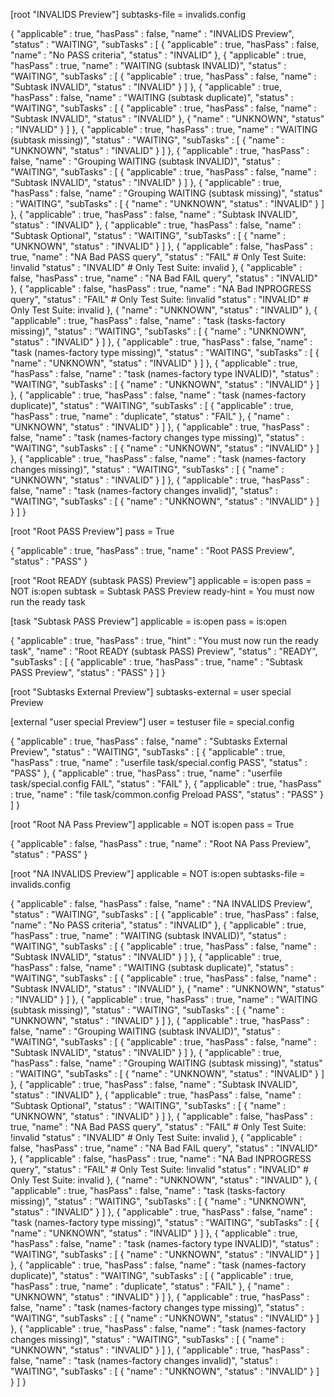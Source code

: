 [root "INVALIDS Preview"]
  subtasks-file = invalids.config

{
   "applicable" : true,
   "hasPass" : false,
   "name" : "INVALIDS Preview",
   "status" : "WAITING",
   "subTasks" : [
      {
         "applicable" : true,
         "hasPass" : false,
         "name" : "No PASS criteria",
         "status" : "INVALID"
      },
      {
         "applicable" : true,
         "hasPass" : true,
         "name" : "WAITING (subtask INVALID)",
         "status" : "WAITING",
         "subTasks" : [
            {
               "applicable" : true,
               "hasPass" : false,
               "name" : "Subtask INVALID",
               "status" : "INVALID"
            }
         ]
      },
      {
         "applicable" : true,
         "hasPass" : false,
         "name" : "WAITING (subtask duplicate)",
         "status" : "WAITING",
         "subTasks" : [
            {
               "applicable" : true,
               "hasPass" : false,
               "name" : "Subtask INVALID",
               "status" : "INVALID"
            },
            {
               "name" : "UNKNOWN",
               "status" : "INVALID"
            }
         ]
      },
      {
         "applicable" : true,
         "hasPass" : true,
         "name" : "WAITING (subtask missing)",
         "status" : "WAITING",
         "subTasks" : [
            {
               "name" : "UNKNOWN",
               "status" : "INVALID"
            }
         ]
      },
      {
         "applicable" : true,
         "hasPass" : false,
         "name" : "Grouping WAITING (subtask INVALID)",
         "status" : "WAITING",
         "subTasks" : [
            {
               "applicable" : true,
               "hasPass" : false,
               "name" : "Subtask INVALID",
               "status" : "INVALID"
            }
         ]
      },
      {
         "applicable" : true,
         "hasPass" : false,
         "name" : "Grouping WAITING (subtask missing)",
         "status" : "WAITING",
         "subTasks" : [
            {
               "name" : "UNKNOWN",
               "status" : "INVALID"
            }
         ]
      },
      {
         "applicable" : true,
         "hasPass" : false,
         "name" : "Subtask INVALID",
         "status" : "INVALID"
      },
      {
         "applicable" : true,
         "hasPass" : false,
         "name" : "Subtask Optional",
         "status" : "WAITING",
         "subTasks" : [
            {
               "name" : "UNKNOWN",
               "status" : "INVALID"
            }
         ]
      },
      {
         "applicable" : false,
         "hasPass" : true,
         "name" : "NA Bad PASS query",
         "status" : "FAIL"      # Only Test Suite: !invalid
         "status" : "INVALID"   # Only Test Suite: invalid
      },
      {
         "applicable" : false,
         "hasPass" : true,
         "name" : "NA Bad FAIL query",
         "status" : "INVALID"
      },
      {
         "applicable" : false,
         "hasPass" : true,
         "name" : "NA Bad INPROGRESS query",
         "status" : "FAIL"      # Only Test Suite: !invalid
         "status" : "INVALID"   # Only Test Suite: invalid
      },
      {
         "name" : "UNKNOWN",
         "status" : "INVALID"
      },
      {
         "applicable" : true,
         "hasPass" : false,
         "name" : "task (tasks-factory missing)",
         "status" : "WAITING",
         "subTasks" : [
            {
               "name" : "UNKNOWN",
               "status" : "INVALID"
            }
         ]
      },
      {
         "applicable" : true,
         "hasPass" : false,
         "name" : "task (names-factory type missing)",
         "status" : "WAITING",
         "subTasks" : [
            {
               "name" : "UNKNOWN",
               "status" : "INVALID"
            }
         ]
      },
      {
         "applicable" : true,
         "hasPass" : false,
         "name" : "task (names-factory type INVALID)",
         "status" : "WAITING",
         "subTasks" : [
            {
               "name" : "UNKNOWN",
               "status" : "INVALID"
            }
         ]
      },
      {
         "applicable" : true,
         "hasPass" : false,
         "name" : "task (names-factory duplicate)",
         "status" : "WAITING",
         "subTasks" : [
            {
               "applicable" : true,
               "hasPass" : true,
               "name" : "duplicate",
               "status" : "FAIL"
            },
            {
               "name" : "UNKNOWN",
               "status" : "INVALID"
            }
         ]
      },
      {
         "applicable" : true,
         "hasPass" : false,
         "name" : "task (names-factory changes type missing)",
         "status" : "WAITING",
         "subTasks" : [
            {
               "name" : "UNKNOWN",
               "status" : "INVALID"
            }
         ]
      },
      {
         "applicable" : true,
         "hasPass" : false,
         "name" : "task (names-factory changes missing)",
         "status" : "WAITING",
         "subTasks" : [
            {
               "name" : "UNKNOWN",
               "status" : "INVALID"
            }
         ]
      },
      {
         "applicable" : true,
         "hasPass" : false,
         "name" : "task (names-factory changes invalid)",
         "status" : "WAITING",
         "subTasks" : [
            {
               "name" : "UNKNOWN",
               "status" : "INVALID"
            }
         ]
      }
   ]
}

[root "Root PASS Preview"]
  pass = True

{
   "applicable" : true,
   "hasPass" : true,
   "name" : "Root PASS Preview",
   "status" : "PASS"
}

[root "Root READY (subtask PASS) Preview"]
  applicable = is:open
  pass = NOT is:open
  subtask = Subtask PASS Preview
  ready-hint = You must now run the ready task

[task "Subtask PASS Preview"]
  applicable = is:open
  pass = is:open

{
   "applicable" : true,
   "hasPass" : true,
   "hint" : "You must now run the ready task",
   "name" : "Root READY (subtask PASS) Preview",
   "status" : "READY",
   "subTasks" : [
      {
         "applicable" : true,
         "hasPass" : true,
         "name" : "Subtask PASS Preview",
         "status" : "PASS"
      }
   ]
}

[root "Subtasks External Preview"]
  subtasks-external = user special Preview

[external "user special Preview"]
  user = testuser
  file = special.config

{
   "applicable" : true,
   "hasPass" : false,
   "name" : "Subtasks External Preview",
   "status" : "WAITING",
   "subTasks" : [
      {
         "applicable" : true,
         "hasPass" : true,
         "name" : "userfile task/special.config PASS",
         "status" : "PASS"
      },
      {
         "applicable" : true,
         "hasPass" : true,
         "name" : "userfile task/special.config FAIL",
         "status" : "FAIL"
      },
      {
         "applicable" : true,
         "hasPass" : true,
         "name" : "file task/common.config Preload PASS",
         "status" : "PASS"
      }
   ]
}

[root "Root NA Pass Preview"]
  applicable = NOT is:open
  pass = True

{
   "applicable" : false,
   "hasPass" : true,
   "name" : "Root NA Pass Preview",
   "status" : "PASS"
}

[root "NA INVALIDS Preview"]
  applicable = NOT is:open
  subtasks-file = invalids.config

{
   "applicable" : false,
   "hasPass" : false,
   "name" : "NA INVALIDS Preview",
   "status" : "WAITING",
   "subTasks" : [
      {
         "applicable" : true,
         "hasPass" : false,
         "name" : "No PASS criteria",
         "status" : "INVALID"
      },
      {
         "applicable" : true,
         "hasPass" : true,
         "name" : "WAITING (subtask INVALID)",
         "status" : "WAITING",
         "subTasks" : [
            {
               "applicable" : true,
               "hasPass" : false,
               "name" : "Subtask INVALID",
               "status" : "INVALID"
            }
         ]
      },
      {
         "applicable" : true,
         "hasPass" : false,
         "name" : "WAITING (subtask duplicate)",
         "status" : "WAITING",
         "subTasks" : [
            {
               "applicable" : true,
               "hasPass" : false,
               "name" : "Subtask INVALID",
               "status" : "INVALID"
            },
            {
               "name" : "UNKNOWN",
               "status" : "INVALID"
            }
         ]
      },
      {
         "applicable" : true,
         "hasPass" : true,
         "name" : "WAITING (subtask missing)",
         "status" : "WAITING",
         "subTasks" : [
            {
               "name" : "UNKNOWN",
               "status" : "INVALID"
            }
         ]
      },
      {
         "applicable" : true,
         "hasPass" : false,
         "name" : "Grouping WAITING (subtask INVALID)",
         "status" : "WAITING",
         "subTasks" : [
            {
               "applicable" : true,
               "hasPass" : false,
               "name" : "Subtask INVALID",
               "status" : "INVALID"
            }
         ]
      },
      {
         "applicable" : true,
         "hasPass" : false,
         "name" : "Grouping WAITING (subtask missing)",
         "status" : "WAITING",
         "subTasks" : [
            {
               "name" : "UNKNOWN",
               "status" : "INVALID"
            }
         ]
      },
      {
         "applicable" : true,
         "hasPass" : false,
         "name" : "Subtask INVALID",
         "status" : "INVALID"
      },
      {
         "applicable" : true,
         "hasPass" : false,
         "name" : "Subtask Optional",
         "status" : "WAITING",
         "subTasks" : [
            {
               "name" : "UNKNOWN",
               "status" : "INVALID"
            }
         ]
      },
      {
         "applicable" : false,
         "hasPass" : true,
         "name" : "NA Bad PASS query",
         "status" : "FAIL"      # Only Test Suite: !invalid
         "status" : "INVALID"   # Only Test Suite: invalid
      },
      {
         "applicable" : false,
         "hasPass" : true,
         "name" : "NA Bad FAIL query",
         "status" : "INVALID"
      },
      {
         "applicable" : false,
         "hasPass" : true,
         "name" : "NA Bad INPROGRESS query",
         "status" : "FAIL"      # Only Test Suite: !invalid
         "status" : "INVALID"   # Only Test Suite: invalid
      },
      {
         "name" : "UNKNOWN",
         "status" : "INVALID"
      },
      {
         "applicable" : true,
         "hasPass" : false,
         "name" : "task (tasks-factory missing)",
         "status" : "WAITING",
         "subTasks" : [
            {
               "name" : "UNKNOWN",
               "status" : "INVALID"
            }
         ]
      },
      {
         "applicable" : true,
         "hasPass" : false,
         "name" : "task (names-factory type missing)",
         "status" : "WAITING",
         "subTasks" : [
            {
               "name" : "UNKNOWN",
               "status" : "INVALID"
            }
         ]
      },
      {
         "applicable" : true,
         "hasPass" : false,
         "name" : "task (names-factory type INVALID)",
         "status" : "WAITING",
         "subTasks" : [
            {
               "name" : "UNKNOWN",
               "status" : "INVALID"
            }
         ]
      },
      {
         "applicable" : true,
         "hasPass" : false,
         "name" : "task (names-factory duplicate)",
         "status" : "WAITING",
         "subTasks" : [
            {
               "applicable" : true,
               "hasPass" : true,
               "name" : "duplicate",
               "status" : "FAIL"
            },
            {
               "name" : "UNKNOWN",
               "status" : "INVALID"
            }
         ]
      },
      {
         "applicable" : true,
         "hasPass" : false,
         "name" : "task (names-factory changes type missing)",
         "status" : "WAITING",
         "subTasks" : [
            {
               "name" : "UNKNOWN",
               "status" : "INVALID"
            }
         ]
      },
      {
         "applicable" : true,
         "hasPass" : false,
         "name" : "task (names-factory changes missing)",
         "status" : "WAITING",
         "subTasks" : [
            {
               "name" : "UNKNOWN",
               "status" : "INVALID"
            }
         ]
      },
      {
         "applicable" : true,
         "hasPass" : false,
         "name" : "task (names-factory changes invalid)",
         "status" : "WAITING",
         "subTasks" : [
            {
               "name" : "UNKNOWN",
               "status" : "INVALID"
            }
         ]
      }
   ]
}
